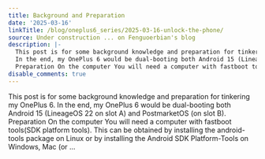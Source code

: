 ```yaml
---
title: Background and Preparation
date: '2025-03-16'
linkTitle: /blog/oneplus6_series/2025-03-16-unlock-the-phone/
source: Under construction ... on Fenguoerbian's blog
description: |-
  This post is for some background knowledge and preparation for tinkering my OnePlus 6.
  In the end, my OnePlus 6 would be dual-booting both Android 15 (LineageOS 22 on slot A) and PostmarketOS (on slot B).
  Preparation On the computer You will need a computer with fastboot tools(SDK platform tools). This can be obtained by installing the android-tools package on Linux or by installing the Android SDK Platform-Tools on Windows, Mac (or ...
disable_comments: true
---
```

This post is for some background knowledge and preparation for tinkering my OnePlus 6.
In the end, my OnePlus 6 would be dual-booting both Android 15 (LineageOS 22 on slot A) and PostmarketOS (on slot B).
Preparation On the computer You will need a computer with fastboot tools(SDK platform tools). This can be obtained by installing the android-tools package on Linux or by installing the Android SDK Platform-Tools on Windows, Mac (or ...